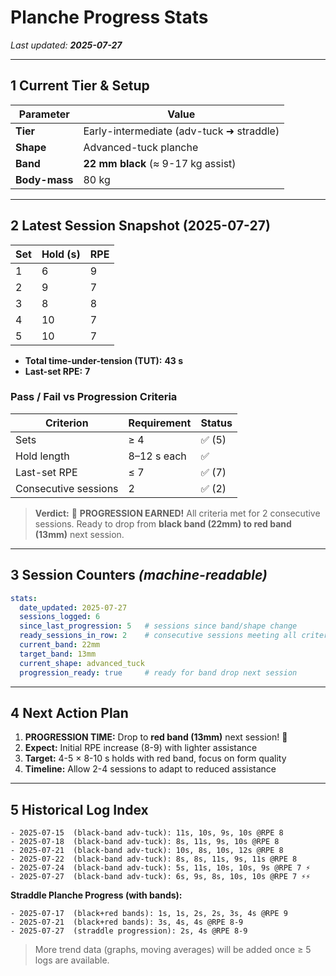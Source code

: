 # Planche Progress Stats

*Last updated: **2025-07-27***

---

## 1 Current Tier & Setup

| Parameter     | Value                                    |
| ------------- | ---------------------------------------- |
| **Tier**      | Early-intermediate (adv-tuck ➜ straddle) |
| **Shape**     | Advanced-tuck planche                    |
| **Band**      | **22 mm black** (≈ 9-17 kg assist)       |
| **Body-mass** | 80 kg                                    |

---

## 2 Latest Session Snapshot (2025-07-27)

| Set | Hold (s) | RPE |
| --- | -------- | --- |
| 1   | 6        | 9   |
| 2   | 9        | 7   |
| 3   | 8        | 8   |
| 4   | 10       | 7   |
| 5   | 10       | 7   |

* **Total time-under-tension (TUT):** **43 s**
* **Last-set RPE:** **7**

### Pass / Fail vs Progression Criteria

| Criterion            | Requirement | Status |
| -------------------- | ----------- | ------ |
| Sets                 | ≥ 4         | ✅ (5)  |
| Hold length          | 8–12 s each | ✅      |
| Last-set RPE         | ≤ 7         | ✅ (7)  |
| Consecutive sessions | 2           | ✅ (2)  |

> **Verdict:** 🎉 **PROGRESSION EARNED!** All criteria met for 2 consecutive sessions. Ready to drop from **black band (22mm) to red band (13mm)** next session.

---

## 3 Session Counters  *(machine-readable)*

```yaml
stats:
  date_updated: 2025-07-27
  sessions_logged: 6
  since_last_progression: 5   # sessions since band/shape change
  ready_sessions_in_row: 2    # consecutive sessions meeting all criteria
  current_band: 22mm
  target_band: 13mm
  current_shape: advanced_tuck
  progression_ready: true     # ready for band drop next session
```

---

## 4 Next Action Plan

1. **PROGRESSION TIME:** Drop to **red band (13mm)** next session! 🎯
2. **Expect:** Initial RPE increase (8-9) with lighter assistance
3. **Target:** 4-5 × 8-10 s holds with red band, focus on form quality
4. **Timeline:** Allow 2-4 sessions to adapt to reduced assistance

---

## 5 Historical Log Index

```
- 2025-07-15  (black-band adv-tuck): 11s, 10s, 9s, 10s @RPE 8
- 2025-07-18  (black-band adv-tuck): 8s, 11s, 9s, 10s @RPE 8  
- 2025-07-21  (black-band adv-tuck): 10s, 8s, 10s, 12s @RPE 8
- 2025-07-22  (black-band adv-tuck): 8s, 8s, 11s, 9s, 11s @RPE 8
- 2025-07-24  (black-band adv-tuck): 5s, 11s, 10s, 10s, 9s @RPE 7 ⚡
- 2025-07-27  (black-band adv-tuck): 6s, 9s, 8s, 10s, 10s @RPE 7 ⚡⚡
```

**Straddle Planche Progress (with bands):**
```
- 2025-07-17  (black+red bands): 1s, 1s, 2s, 2s, 3s, 4s @RPE 9
- 2025-07-21  (black+red bands): 3s, 4s, 4s @RPE 8-9
- 2025-07-27  (straddle progression): 2s, 4s @RPE 8-9
```

> More trend data (graphs, moving averages) will be added once ≥ 5 logs are available.
